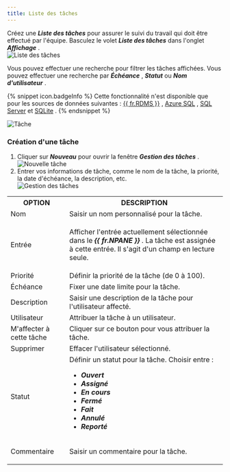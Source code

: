 ```yaml
---
title: Liste des tâches
---
```

Créez une ***Liste des tâches*** pour assurer le suivi du travail qui doit être effectué par l'équipe. Basculez le volet ***Liste des tâches*** dans l'onglet ***Affichage*** .  
![Liste des tâches](/img/fr/rdm/mac/RDMMac0027.png) 

Vous pouvez effectuer une recherche pour filtrer les tâches affichées. Vous pouvez effectuer une recherche par ***Échéance*** , ***Statut*** ou ***Nom d'utilisateur*** . 

{% snippet icon.badgeInfo %} 
Cette fonctionnalité n'est disponible que pour les sources de données suivantes : [{{ fr.RDMS }}](/fr/rdm/mac/data-sources/data-sources-types/advanced-data-sources/server/) , [Azure SQL](/fr/rdm/mac/data-sources/data-sources-types/advanced-data-sources/microsoft-azure-sql/) , [SQL Server](/fr/rdm/mac/data-sources/data-sources-types/advanced-data-sources/microsoft-sql-server/) et [SQLite](/fr/rdm/mac/data-sources/data-sources-types/sqlite/) . 
{% endsnippet %}
 
![Tâche](/img/fr/rdm/mac/RDMMac0028.png) 

### Création d'une tâche 

1. Cliquer sur ***Nouveau*** pour ouvrir la fenêtre ***Gestion des tâches*** .  
![Nouvelle tâche](/img/fr/rdm/mac/RDMMac0029.png) 
1. Entrer vos informations de tâche, comme le nom de la tâche, la priorité, la date d'échéance, la description, etc.  
![Gestion des tâches](/img/fr/rdm/mac/RDMMac0030.png) 

<table>
	<tr>
		<th>
OPTION 
		</th>
		<th>
DESCRIPTION 
		</th>
	</tr>
	<tr>
		<td>
Nom 
		</td>
		<td>
Saisir un nom personnalisé pour la tâche. 
		</td>
	</tr>
	<tr>
		<td>
Entrée 
		</td>
		<td>

Afficher l'entrée actuellement sélectionnée dans le ***{{ fr.NPANE }}*** . La tâche est assignée à cette entrée. Il s'agit d'un champ en lecture seule. 
		</td>
	</tr>
	<tr>
		<td>
Priorité 
		</td>
		<td>
Définir la priorité de la tâche (de 0 à 100). 
		</td>
	</tr>
	<tr>
		<td>
Échéance 
		</td>
		<td>
Fixer une date limite pour la tâche. 
		</td>
	</tr>
	<tr>
		<td>
Description 
		</td>
		<td>
Saisir une description de la tâche pour l'utilisateur affecté. 
		</td>
	</tr>
	<tr>
		<td>
Utilisateur 
		</td>
		<td>
Attribuer la tâche à un utilisateur. 
		</td>
	</tr>
	<tr>
		<td>
M'affecter à cette tâche 
		</td>
		<td>
Cliquer sur ce bouton pour vous attribuer la tâche. 
		</td>
	</tr>
	<tr>
		<td>
Supprimer 
		</td>
		<td>
Effacer l'utilisateur sélectionné. 
		</td>
	</tr>
	<tr>
		<td>
Statut 
		</td>
		<td>
Définir un statut pour la tâche. Choisir entre :  

* ***Ouvert*** 
* ***Assigné*** 
* ***En cours*** 
* ***Fermé*** 
* ***Fait*** 
* ***Annulé*** 
* ***Reporté*** 
		</td>
	</tr>
	<tr>
		<td>
Commentaire 
		</td>
		<td>
Saisir un commentaire pour la tâche. 
		</td>
	</tr>
</table>


